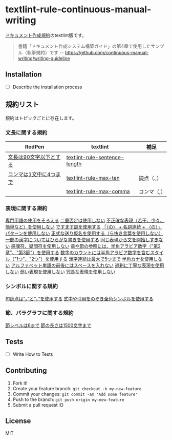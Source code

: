 # textlint-rule-continuous-manual-writing

[ドキュメント作成規約](https://github.com/continuous-manual-writing/writing-guideline/blob/master/writing-standard.md "ドキュメント作成規約")のtextlint版です。

> 書籍「ドキュメント作成システム構築ガイド」の第4章で使用したサンプル（執筆規約）です
> -- https://github.com/continuous-manual-writing/writing-guideline

## Installation

- [ ] Describe the installation process

## 規約リスト

規約はトピックごとに存在します。

### 文長に関する規約

| RedPen                   | textlint                        | 補足        |
|--------------------------|---------------------------------|-------------|
| [文長は90文字以下とする] | [textlint-rule-sentence-length] |             |
| [コンマは1文中に4つまで] | [textlint-rule-max-ten]         | 読点（、）  |
|                          | [textlint-rule-max-comma]       | コンマ（,） |


### 表現に関する規約

[専門用語の使用をそろえる][]
[二重否定は使用しない][]
[不正確な表現（若干、少々、簡単など）を使用しない][]
[ですます調を使用する][]
[「（の） + 名詞連続 + （の）」パターンを使用しない][]
[正式な送り仮名を使用する（ら抜き言葉を使用しない）][]
[一部の漢字についてはひらがな書きを使用する][]
[同じ表現から文を開始しすぎない][]
[感嘆符、疑問符を使用しない][]
[章や節の参照には、半角アラビア数字（"第2章"、"第3節"）を使用する][]
[数字のカウントには半角アラビア数字を含むスタイル（"1つ"、"2つ"）を使用する][]
[漢字連続は最大で5つまで][]
[半角カナを使用しない][]
[アルファベット単語の前後にはスペースを入れない][]
[過剰に丁寧な表現を使用しない][]
[弱い表現を使用しない][]
[冗長な表現を使用しない][]

### シンボルに関する規約

[句読点は”。”と”、”を使用する][]
[式中や引用をのぞき全角シンボルを使用する][]

### 節、パラグラフに関する規約

[節レベルは6まで][]
[節の長さは1500文字まで][]


## Tests

- [ ] Write How to Tests

## Contributing

1. Fork it!
2. Create your feature branch: `git checkout -b my-new-feature`
3. Commit your changes: `git commit -am 'Add some feature'`
4. Push to the branch: `git push origin my-new-feature`
5. Submit a pull request :D

## License

MIT


[文長は90文字以下とする]: https://github.com/continuous-manual-writing/book-source/blob/master/redpen-conf.xml#L3
[コンマは1文中に4つまで]: https://github.com/continuous-manual-writing/book-source/blob/master/redpen-conf.xml#L17
[専門用語の使用をそろえる]: https://github.com/continuous-manual-writing/book-source/blob/master/redpen-conf.xml#L10
[二重否定は使用しない]: https://github.com/continuous-manual-writing/book-source/blob/master/redpen-conf.xml#L28
[不正確な表現（若干、少々、簡単など）を使用しない]: https://github.com/continuous-manual-writing/book-source/blob/master/js/ambiguous-expression.js
[ですます調を使用する]: https://github.com/continuous-manual-writing/book-source/blob/master/redpen-conf.xml#L21
[「（の） + 名詞連続 + （の）」パターンを使用しない]: https://github.com/continuous-manual-writing/book-source/blob/master/js/doubled_no.js
[正式な送り仮名を使用する（ら抜き言葉を使用しない）]: https://github.com/continuous-manual-writing/book-source/blob/master/js/okurigana.js
[一部の漢字についてはひらがな書きを使用する]: https://github.com/continuous-manual-writing/book-source/blob/master/js/unsuggested-kanji.js
[同じ表現から文を開始しすぎない]: https://github.com/continuous-manual-writing/book-source/blob/master/redpen-conf.xml#L29
[感嘆符、疑問符を使用しない]: https://github.com/continuous-manual-writing/book-source/blob/master/js/japanese_emotional_sentence.js
[章や節の参照には、半角アラビア数字（"第2章"、"第3節"）を使用する]: https://github.com/continuous-manual-writing/book-source/blob/master/js/japanese_anchor_expression.js
[数字のカウントには半角アラビア数字を含むスタイル（"1つ"、"2つ"）を使用する]: https://github.com/continuous-manual-writing/book-source/blob/master/js/japanese_number_expression.js
[漢字連続は最大で5つまで]: https://github.com/continuous-manual-writing/book-source/blob/master/js/long_kanji_chain.js
[半角カナを使用しない]: https://github.com/continuous-manual-writing/book-source/blob/master/js/japanese_invalid_kana.js
[アルファベット単語の前後にはスペースを入れない]: https://github.com/continuous-manual-writing/book-source/blob/master/js/space_with_latin_word.js
[過剰に丁寧な表現を使用しない]: https://github.com/continuous-manual-writing/book-source/blob/master/js/japanese_too_polite_expressions.js
[弱い表現を使用しない]: https://github.com/continuous-manual-writing/book-source/blob/master/js/japanese_weak_expression.js
[冗長な表現を使用しない]: https://github.com/continuous-manual-writing/book-source/blob/master/js/redundant-ja-expression.js
[句読点は”。”と”、”を使用する]: https://github.com/continuous-manual-writing/book-source/blob/master/redpen-conf.xml#L6
[式中や引用をのぞき全角シンボルを使用する]: https://github.com/continuous-manual-writing/book-source/blob/master/redpen-conf.xml#L6
[節レベルは6まで]: https://github.com/continuous-manual-writing/book-source/blob/master/js/section_level_validator.js
[節の長さは1500文字まで]: https://github.com/continuous-manual-writing/book-source/blob/master/redpen-conf.xml#L14

[textlint-rule-sentence-length]: https://github.com/azu/textlint-rule-sentence-length  "azu/textlint-rule-sentence-length: textlint rule that limit Maximum Length of Sentence."
[textlint-rule-max-ten]: https://github.com/azu/textlint-rule-max-ten  "azu/textlint-rule-max-ten: textlint rule that limit maxinum ten(、) count of sentence."
[textlint-rule-max-comma]: https://github.com/azu/textlint-rule-max-comma  "azu/textlint-rule-max-comma: textlint rule is that limit maximum comma(,) count of sentence."